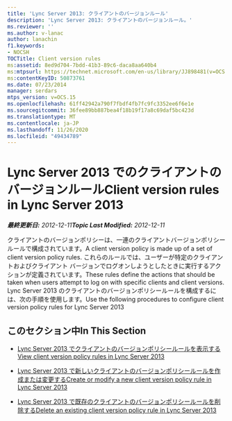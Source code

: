 ```yaml
---
title: 'Lync Server 2013: クライアントのバージョンルール'
description: 'Lync Server 2013: クライアントのバージョンルール。'
ms.reviewer: ''
ms.author: v-lanac
author: lanachin
f1.keywords:
- NOCSH
TOCTitle: Client version rules
ms:assetid: 8ed9d704-7bdd-41b3-89c6-daca8aa640b4
ms:mtpsurl: https://technet.microsoft.com/en-us/library/JJ898481(v=OCS.15)
ms:contentKeyID: 50873761
ms.date: 07/23/2014
manager: serdars
mtps_version: v=OCS.15
ms.openlocfilehash: 61ff42942a790f7fbdf4fb7fc9fc3352ee6f6e1e
ms.sourcegitcommit: 36fee89bb887bea4f18b19f17a8c69daf5bc423d
ms.translationtype: MT
ms.contentlocale: ja-JP
ms.lasthandoff: 11/26/2020
ms.locfileid: "49434789"
---
```

# <a name="client-version-rules-in-lync-server-2013"></a><span data-ttu-id="659d7-103">Lync Server 2013 でのクライアントのバージョンルール</span><span class="sxs-lookup"><span data-stu-id="659d7-103">Client version rules in Lync Server 2013</span></span>

<div data-xmlns="http://www.w3.org/1999/xhtml">

<div class="topic" data-xmlns="http://www.w3.org/1999/xhtml" data-msxsl="urn:schemas-microsoft-com:xslt" data-cs="https://msdn.microsoft.com/">

<div data-asp="https://msdn2.microsoft.com/asp">



</div>

<div id="mainSection">

<div id="mainBody"><span data-ttu-id="659d7-104">

<span> </span></span><span class="sxs-lookup"><span data-stu-id="659d7-104">

<span> </span></span></span>

<span data-ttu-id="659d7-105">_**最終更新日:** 2012-12-11_</span><span class="sxs-lookup"><span data-stu-id="659d7-105">_**Topic Last Modified:** 2012-12-11_</span></span>

<span data-ttu-id="659d7-106">クライアントのバージョンポリシーは、一連のクライアントバージョンポリシールールで構成されています。</span><span class="sxs-lookup"><span data-stu-id="659d7-106">A client version policy is made up of a set of client version policy rules.</span></span> <span data-ttu-id="659d7-107">これらのルールでは、ユーザーが特定のクライアントおよびクライアント バージョンでログオンしようとしたときに実行するアクションが定義されています。</span><span class="sxs-lookup"><span data-stu-id="659d7-107">These rules define the actions that should be taken when users attempt to log on with specific clients and client versions.</span></span> <span data-ttu-id="659d7-108">Lync Server 2013 のクライアントのバージョンポリシールールを構成するには、次の手順を使用します。</span><span class="sxs-lookup"><span data-stu-id="659d7-108">Use the following procedures to configure client version policy rules for Lync Server 2013</span></span>

<div>

## <a name="in-this-section"></a><span data-ttu-id="659d7-109">このセクション中</span><span class="sxs-lookup"><span data-stu-id="659d7-109">In This Section</span></span>

  - [<span data-ttu-id="659d7-110">Lync Server 2013 でクライアントのバージョンポリシールールを表示する</span><span class="sxs-lookup"><span data-stu-id="659d7-110">View client version policy rules in Lync Server 2013</span></span>](lync-server-2013-view-client-version-policy-rules.md)

  - [<span data-ttu-id="659d7-111">Lync Server 2013 で新しいクライアントのバージョンポリシールールを作成または変更する</span><span class="sxs-lookup"><span data-stu-id="659d7-111">Create or modify a new client version policy rule in Lync Server 2013</span></span>](lync-server-2013-create-or-modify-a-new-client-version-policy-rule.md)

  - [<span data-ttu-id="659d7-112">Lync Server 2013 で既存のクライアントのバージョンポリシールールを削除する</span><span class="sxs-lookup"><span data-stu-id="659d7-112">Delete an existing client version policy rule in Lync Server 2013</span></span>](lync-server-2013-delete-an-existing-client-version-policy-rule.md)

<span data-ttu-id="659d7-113"></div>

</div>

<span> </span>

</div>

</div>

</span><span class="sxs-lookup"><span data-stu-id="659d7-113"></div>

</div>

<span> </span>

</div>

</div>

</span></span></div>

